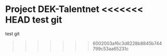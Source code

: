 Project DEK-Talentnet
<<<<<<< HEAD
test git
=======
test git
>>>>>>> 6002003af6c3d8228b8845b744799c53aa65231c
